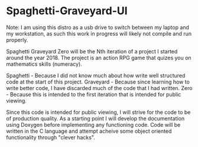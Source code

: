 # Spaghetti-Graveyard-UI

Note: I am using this distro as a usb drive to switch between my laptop and 
my workstation, as such this work in progress will likely not compile and 
run properly.

Spaghetti Graveyard Zero will be the Nth iteration of a project I started around the year 2018.
The project is an action RPG game that quizes you on mathematics skills (numeracy).

Spaghetti - Because I did not know much about how write well structured code at the start of this project.
Graveyard - Because since learning how to write better code, I have discarded much of the code that I had written.
Zero      - Because this is intended to the first iteration that is intended for public viewing.


Since this code is intended for public viewing, I will strive for the code to be of production quality.
As a starting point I will develop the documentation using Doxygen before implementing any functioning code.
Code will be written in the C language and attempt acheive some object oriented functionality through "clever hacks".
